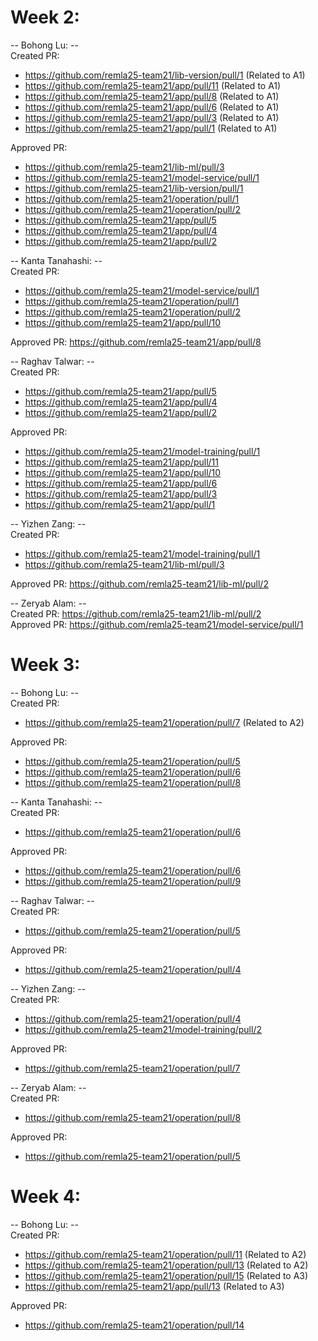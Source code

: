 # Week 2:

-- Bohong Lu: --  
Created PR:  
- https://github.com/remla25-team21/lib-version/pull/1  (Related to A1)
- https://github.com/remla25-team21/app/pull/11         (Related to A1)
- https://github.com/remla25-team21/app/pull/8          (Related to A1)
- https://github.com/remla25-team21/app/pull/6          (Related to A1)
- https://github.com/remla25-team21/app/pull/3          (Related to A1)
- https://github.com/remla25-team21/app/pull/1          (Related to A1)  

Approved PR:  
- https://github.com/remla25-team21/lib-ml/pull/3  
- https://github.com/remla25-team21/model-service/pull/1  
- https://github.com/remla25-team21/lib-version/pull/1  
- https://github.com/remla25-team21/operation/pull/1  
- https://github.com/remla25-team21/operation/pull/2  
- https://github.com/remla25-team21/app/pull/5  
- https://github.com/remla25-team21/app/pull/4  
- https://github.com/remla25-team21/app/pull/2  

-- Kanta Tanahashi: --  
Created PR:  
- https://github.com/remla25-team21/model-service/pull/1  
- https://github.com/remla25-team21/operation/pull/1  
- https://github.com/remla25-team21/operation/pull/2  
- https://github.com/remla25-team21/app/pull/10  

Approved PR: https://github.com/remla25-team21/app/pull/8  

-- Raghav Talwar: --  
Created PR:  
- https://github.com/remla25-team21/app/pull/5  
- https://github.com/remla25-team21/app/pull/4  
- https://github.com/remla25-team21/app/pull/2  

Approved PR:  
- https://github.com/remla25-team21/model-training/pull/1  
- https://github.com/remla25-team21/app/pull/11  
- https://github.com/remla25-team21/app/pull/10  
- https://github.com/remla25-team21/app/pull/6  
- https://github.com/remla25-team21/app/pull/3  
- https://github.com/remla25-team21/app/pull/1  

-- Yizhen Zang: --  
Created PR:  
- https://github.com/remla25-team21/model-training/pull/1  
- https://github.com/remla25-team21/lib-ml/pull/3  

Approved PR: https://github.com/remla25-team21/lib-ml/pull/2  

-- Zeryab Alam: --  
Created PR: https://github.com/remla25-team21/lib-ml/pull/2  
Approved PR: https://github.com/remla25-team21/model-service/pull/1  


# Week 3:

-- Bohong Lu: --  
Created PR:  
- https://github.com/remla25-team21/operation/pull/7  (Related to A2)  

Approved PR:  
- https://github.com/remla25-team21/operation/pull/5  
- https://github.com/remla25-team21/operation/pull/6  
- https://github.com/remla25-team21/operation/pull/8  

-- Kanta Tanahashi: --  
Created PR:  
- https://github.com/remla25-team21/operation/pull/6  

Approved PR:  
- https://github.com/remla25-team21/operation/pull/6  
- https://github.com/remla25-team21/operation/pull/9  

-- Raghav Talwar: --  
Created PR:  
- https://github.com/remla25-team21/operation/pull/5  

Approved PR:  
- https://github.com/remla25-team21/operation/pull/4  

-- Yizhen Zang: --  
Created PR:  
- https://github.com/remla25-team21/operation/pull/4  
- https://github.com/remla25-team21/model-training/pull/2  

Approved PR:  
- https://github.com/remla25-team21/operation/pull/7  

-- Zeryab Alam: --  
Created PR:  
- https://github.com/remla25-team21/operation/pull/8  

Approved PR:  
- https://github.com/remla25-team21/operation/pull/5  

# Week 4:

-- Bohong Lu: --  
Created PR:  
- https://github.com/remla25-team21/operation/pull/11  (Related to A2)
- https://github.com/remla25-team21/operation/pull/13  (Related to A2)
- https://github.com/remla25-team21/operation/pull/15  (Related to A3)
- https://github.com/remla25-team21/app/pull/13        (Related to A3)

Approved PR:  
- https://github.com/remla25-team21/operation/pull/14
